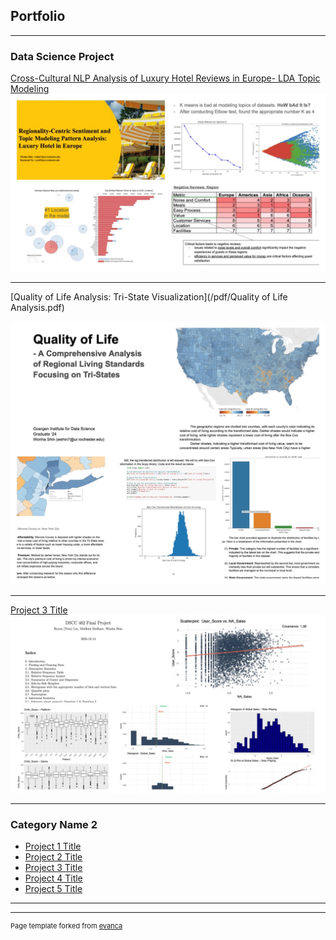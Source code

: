 ## Portfolio

---

### Data Science Project

[Cross-Cultural NLP Analysis of Luxury Hotel Reviews in Europe- LDA Topic Modeling](/sample_page)
<img src="images/HRA.JPG?raw=true"/>

---
[Quality of Life Analysis: Tri-State Visualization](/pdf/Quality of Life Analysis.pdf)

<img src="images/QOL.JPG?raw=true"/>

---
[Project 3 Title](/pdf/Stats_Project_Final.pdf)
<img src="images/stat.JPG?raw=true"/>

---

### Category Name 2

- [Project 1 Title](http://example.com/)
- [Project 2 Title](http://example.com/)
- [Project 3 Title](http://example.com/)
- [Project 4 Title](http://example.com/)
- [Project 5 Title](http://example.com/)

---

<!-- [Project 3 Title](http://example.com/)
<img src="images/stat.JPG?raw=true"/> -->


---
<p style="font-size:11px">Page template forked from <a href="https://github.com/evanca/quick-portfolio">evanca</a></p>
<!-- Remove above link if you don't want to attibute -->

